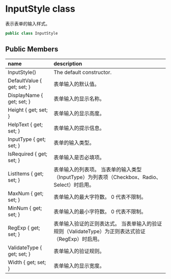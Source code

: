 # InputStyle class

表示表单的输入样式。

``` c#
public class InputStyle
```

## Public Members

| name | description |
| :----- | :----- |
|InputStyle()	|The default constructor.|
|DefaultValue { get; set; }	|表单输入的默认值。|
|DisplayName { get; set; }	|表单输入的显示名称。|
|Height { get; set; }	|表单输入的显示高度。|
|HelpText { get; set; }	|表单输入的提示信息。|
|InputType { get; set; }	|表单的输入类型。|
|IsRequired { get; set; }	|表单输入是否必填项。|
|ListItems { get; set; }	|表单输入的列表项。 当表单的输入类型（InputType）为列表项（Checkbox、Radio、Select）时启用。|
|MaxNum { get; set; }	|表单输入的最大字符数。 0 代表不限制。|
|MinNum { get; set; }	|表单输入的最小字符数。 0 代表不限制。|
|RegExp { get; set; }	|表单输入验证的正则表达式。 当表单输入的验证规则（ValidateType）为正则表达式验证（RegExp）时启用。|
|ValidateType { get; set; }	|表单输入的验证规则。|
|Width { get; set; }	|表单输入的显示宽度。|

